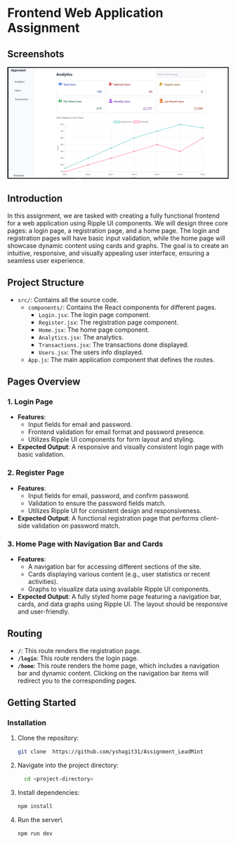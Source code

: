 # Frontend Web Application Assignment

## Screenshots
![Application Screenshot](src/assets/homepage.png)

## Introduction
In this assignment, we are tasked with creating a fully functional frontend for a web application using Ripple UI components. We will design three core pages: a login page, a registration page, and a home page. The login and registration pages will have basic input validation, while the home page will showcase dynamic content using cards and graphs. The goal is to create an intuitive, responsive, and visually appealing user interface, ensuring a seamless user experience.

## Project Structure
- `src/`: Contains all the source code.
  - `components/`: Contains the React components for different pages.
    - `Login.jsx`: The login page component.
    - `Register.jsx`: The registration page component.
    - `Home.jsx`: The home page component.
    - `Analytics.jsx`: The analytics.
    - `Transactions.jsx`: The transactions done displayed.
    - `Users.jsx`: The users info displayed.
  - `App.js`: The main application component that defines the routes.

## Pages Overview

### 1. Login Page
- **Features**:
  - Input fields for email and password.
  - Frontend validation for email format and password presence.
  - Utilizes Ripple UI components for form layout and styling.
- **Expected Output**: A responsive and visually consistent login page with basic validation.

### 2. Register Page
- **Features**:
  - Input fields for email, password, and confirm password.
  - Validation to ensure the password fields match.
  - Utilizes Ripple UI for consistent design and responsiveness.
- **Expected Output**: A functional registration page that performs client-side validation on password match.

### 3. Home Page with Navigation Bar and Cards
- **Features**:
  - A navigation bar for accessing different sections of the site.
  - Cards displaying various content (e.g., user statistics or recent activities).
  - Graphs to visualize data using available Ripple UI components.
- **Expected Output**: A fully styled home page featuring a navigation bar, cards, and data graphs using Ripple UI. The layout should be responsive and user-friendly.


## Routing
- **`/`**: This route renders the registration page.
- **`/login`**: This route renders the login page.
- **`/home`**: This route renders the home page, which includes a navigation bar and dynamic content. Clicking on the navigation bar items will redirect you to the corresponding pages.

## Getting Started

### Installation
1. Clone the repository:
   ```bash
   git clone  https://github.com/yshagit31/Assignment_LeadMint
   ```
2. Navigate into the project directory:
   ```bash
     cd <project-directory>
    ````
3. Install dependencies:
   ````bash
   npm install
   ````
4. Run the server\
      ````bash
   npm run dev
   ````
